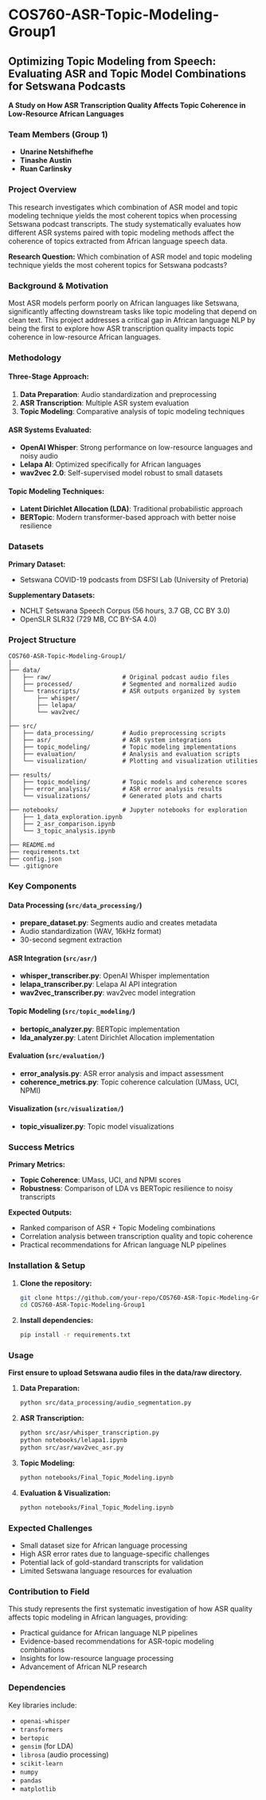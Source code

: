 # COS760-ASR-Topic-Modeling-Group1

## Optimizing Topic Modeling from Speech: Evaluating ASR and Topic Model Combinations for Setswana Podcasts

**A Study on How ASR Transcription Quality Affects Topic Coherence in Low-Resource African Languages**

### Team Members (Group 1)
- **Unarine Netshifhefhe** 
- **Tinashe Austin** 
- **Ruan Carlinsky**

### Project Overview

This research investigates which combination of ASR model and topic modeling technique yields the most coherent topics when processing Setswana podcast transcripts. The study systematically evaluates how different ASR systems paired with topic modeling methods affect the coherence of topics extracted from African language speech data.

**Research Question:** Which combination of ASR model and topic modeling technique yields the most coherent topics for Setswana podcasts?

### Background & Motivation

Most ASR models perform poorly on African languages like Setswana, significantly affecting downstream tasks like topic modeling that depend on clean text. This project addresses a critical gap in African language NLP by being the first to explore how ASR transcription quality impacts topic coherence in low-resource African languages.

### Methodology

#### Three-Stage Approach:
1. **Data Preparation**: Audio standardization and preprocessing
2. **ASR Transcription**: Multiple ASR system evaluation
3. **Topic Modeling**: Comparative analysis of topic modeling techniques

#### ASR Systems Evaluated:
- **OpenAI Whisper**: Strong performance on low-resource languages and noisy audio
- **Lelapa AI**: Optimized specifically for African languages
- **wav2vec 2.0**: Self-supervised model robust to small datasets

#### Topic Modeling Techniques:
- **Latent Dirichlet Allocation (LDA)**: Traditional probabilistic approach
- **BERTopic**: Modern transformer-based approach with better noise resilience

### Datasets

**Primary Dataset:**
- Setswana COVID-19 podcasts from DSFSI Lab (University of Pretoria)

**Supplementary Datasets:**
- NCHLT Setswana Speech Corpus (56 hours, 3.7 GB, CC BY 3.0)
- OpenSLR SLR32 (729 MB, CC BY-SA 4.0)

### Project Structure

```
COS760-ASR-Topic-Modeling-Group1/
│
├── data/
│   ├── raw/                    # Original podcast audio files
│   ├── processed/              # Segmented and normalized audio
│   └── transcripts/            # ASR outputs organized by system
│       ├── whisper/
│       ├── lelapa/
│       └── wav2vec/
│
├── src/
│   ├── data_processing/        # Audio preprocessing scripts
│   ├── asr/                    # ASR system integrations
│   ├── topic_modeling/         # Topic modeling implementations
│   ├── evaluation/             # Analysis and evaluation scripts
│   └── visualization/          # Plotting and visualization utilities
│
├── results/
│   ├── topic_modeling/         # Topic models and coherence scores
│   ├── error_analysis/         # ASR error analysis results
│   └── visualizations/         # Generated plots and charts
│
├── notebooks/                  # Jupyter notebooks for exploration
│   ├── 1_data_exploration.ipynb
│   ├── 2_asr_comparison.ipynb
│   └── 3_topic_analysis.ipynb
│
├── README.md
├── requirements.txt
├── config.json
└── .gitignore
```

### Key Components

#### Data Processing (`src/data_processing/`)
- **prepare_dataset.py**: Segments audio and creates metadata
- Audio standardization (WAV, 16kHz format)
- 30-second segment extraction

#### ASR Integration (`src/asr/`)
- **whisper_transcriber.py**: OpenAI Whisper implementation
- **lelapa_transcriber.py**: Lelapa AI API integration  
- **wav2vec_transcriber.py**: wav2vec model integration

#### Topic Modeling (`src/topic_modeling/`)
- **bertopic_analyzer.py**: BERTopic implementation
- **lda_analyzer.py**: Latent Dirichlet Allocation implementation

#### Evaluation (`src/evaluation/`)
- **error_analysis.py**: ASR error analysis and impact assessment
- **coherence_metrics.py**: Topic coherence calculation (UMass, UCI, NPMI)

#### Visualization (`src/visualization/`)
- **topic_visualizer.py**: Topic model visualizations

### Success Metrics

**Primary Metrics:**
- **Topic Coherence**: UMass, UCI, and NPMI scores
- **Robustness**: Comparison of LDA vs BERTopic resilience to noisy transcripts

**Expected Outputs:**
- Ranked comparison of ASR + Topic Modeling combinations
- Correlation analysis between transcription quality and topic coherence
- Practical recommendations for African language NLP pipelines

### Installation & Setup

1. **Clone the repository:**
   ```bash
   git clone https://github.com/your-repo/COS760-ASR-Topic-Modeling-Group1.git
   cd COS760-ASR-Topic-Modeling-Group1
   ```

2. **Install dependencies:**
   ```bash
   pip install -r requirements.txt
   ```

### Usage

**First ensure to upload Setswana audio files in the data/raw directory.**



1. **Data Preparation:**
   ```bash
   python src/data_processing/audio_segmentation.py
   ```

2. **ASR Transcription:**
   ```bash
   python src/asr/whisper_transcription.py
   python notebooks/lelapa1.ipynb
   python src/asr/wav2vec_asr.py
   ```

3. **Topic Modeling:**
   ```bash
   python notebooks/Final_Topic_Modeling.ipynb
   ```

4. **Evaluation & Visualization:**
   ```bash
   python notebooks/Final_Topic_Modeling.ipynb
   ```

### Expected Challenges

- Small dataset size for African language processing
- High ASR error rates due to language-specific challenges
- Potential lack of gold-standard transcripts for validation
- Limited Setswana language resources for evaluation

### Contribution to Field

This study represents the first systematic investigation of how ASR quality affects topic modeling in African languages, providing:
- Practical guidance for African language NLP pipelines
- Evidence-based recommendations for ASR-topic modeling combinations
- Insights for low-resource language processing
- Advancement of African NLP research

### Dependencies

Key libraries include:
- `openai-whisper`
- `transformers`
- `bertopic`
- `gensim` (for LDA)
- `librosa` (audio processing)
- `scikit-learn`
- `numpy`
- `pandas`
- `matplotlib`
